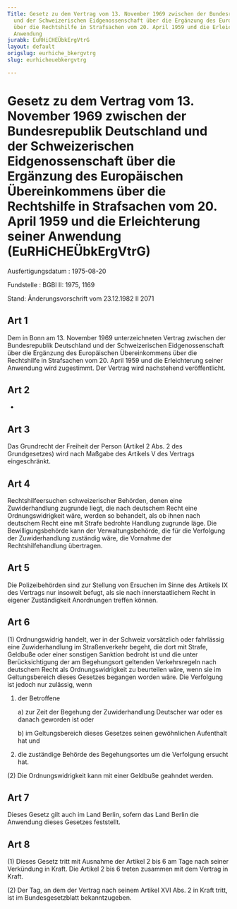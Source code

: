 ```yaml
---
Title: Gesetz zu dem Vertrag vom 13. November 1969 zwischen der Bundesrepublik Deutschland
  und der Schweizerischen Eidgenossenschaft über die Ergänzung des Europäischen Übereinkommens
  über die Rechtshilfe in Strafsachen vom 20. April 1959 und die Erleichterung seiner
  Anwendung
jurabk: EuRHiCHEÜbkErgVtrG
layout: default
origslug: eurhiche_bkergvtrg
slug: eurhicheuebkergvtrg

---
```


# Gesetz zu dem Vertrag vom 13. November 1969 zwischen der Bundesrepublik Deutschland und der Schweizerischen Eidgenossenschaft über die Ergänzung des Europäischen Übereinkommens über die Rechtshilfe in Strafsachen vom 20. April 1959 und die Erleichterung seiner Anwendung (EuRHiCHEÜbkErgVtrG)

Ausfertigungsdatum
:   1975-08-20

Fundstelle
:   BGBl II: 1975, 1169

Stand: Änderungsvorschrift vom 23.12.1982 II 2071

## Art 1

Dem in Bonn am 13. November 1969 unterzeichneten Vertrag zwischen der Bundesrepublik Deutschland und der Schweizerischen Eidgenossenschaft über die Ergänzung des Europäischen Übereinkommens über die Rechtshilfe in Strafsachen vom 20. April 1959 und die Erleichterung seiner Anwendung wird zugestimmt. Der Vertrag wird nachstehend veröffentlicht.


## Art 2

-


## Art 3

Das Grundrecht der Freiheit der Person (Artikel 2 Abs. 2 des Grundgesetzes) wird nach Maßgabe des Artikels V des Vertrags eingeschränkt.


## Art 4

Rechtshilfeersuchen schweizerischer Behörden, denen eine Zuwiderhandlung zugrunde liegt, die nach deutschem Recht eine Ordnungswidrigkeit wäre, werden so behandelt, als ob ihnen nach deutschem Recht eine mit Strafe bedrohte Handlung zugrunde läge. Die Bewilligungsbehörde kann der Verwaltungsbehörde, die für die Verfolgung der Zuwiderhandlung zuständig wäre, die Vornahme der Rechtshilfehandlung übertragen.


## Art 5

Die Polizeibehörden sind zur Stellung von Ersuchen im Sinne des Artikels IX des Vertrags nur insoweit befugt, als sie nach innerstaatlichem Recht in eigener Zuständigkeit Anordnungen treffen können.


## Art 6

(1) Ordnungswidrig handelt, wer in der Schweiz vorsätzlich oder fahrlässig eine Zuwiderhandlung im Straßenverkehr begeht, die dort mit Strafe, Geldbuße oder einer sonstigen Sanktion bedroht ist und die unter Berücksichtigung der am Begehungsort geltenden Verkehrsregeln nach deutschem Recht als Ordnungswidrigkeit zu beurteilen wäre, wenn sie im Geltungsbereich dieses Gesetzes begangen worden wäre. Die Verfolgung ist jedoch nur zulässig, wenn

1.  der Betroffene

    a)  zur Zeit der Begehung der Zuwiderhandlung Deutscher war oder es danach geworden ist oder


    b)  im Geltungsbereich dieses Gesetzes seinen gewöhnlichen Aufenthalt hat und





2.  die zuständige Behörde des Begehungsortes um die Verfolgung ersucht hat.




(2) Die Ordnungswidrigkeit kann mit einer Geldbuße geahndet werden.


## Art 7

Dieses Gesetz gilt auch im Land Berlin, sofern das Land Berlin die Anwendung dieses Gesetzes feststellt.


## Art 8

(1) Dieses Gesetz tritt mit Ausnahme der Artikel 2 bis 6 am Tage nach seiner Verkündung in Kraft. Die Artikel 2 bis 6 treten zusammen mit dem Vertrag in Kraft.

(2) Der Tag, an dem der Vertrag nach seinem Artikel XVI Abs. 2 in Kraft tritt, ist im Bundesgesetzblatt bekanntzugeben.


